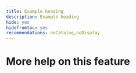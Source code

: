 ```yaml
---
title: Example heading
description: Example heading
hide: yes
hidefromtoc: yes
recommendations: noCatalog,noDisplay
---
```


# More help on this feature